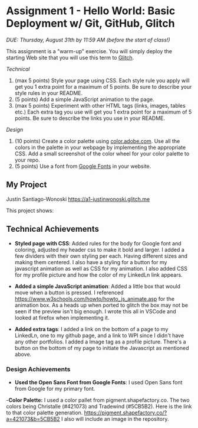Assignment 1 - Hello World: Basic Deployment w/ Git, GitHub, Glitch
===

*DUE: Thursday, August 31th by 11:59 AM (before the start of class!)*  

This assignment is a "warm-up" exercise. 
You will simply deploy the starting Web site that you will use this term to [Glitch](http://www.glitch.com/). 

*Technical*
1. (max 5 points) Style your page using CSS. Each style rule you apply will get you 1 extra point for a maximum of 5 points. Be sure to describe your style rules in your README.
2. (5 points) Add a simple JavaScript animation to the page.
3. (max 5 points) Experiment with other HTML tags (links, images, tables etc.) Each extra tag you use will get you 1 extra point for a maximum of 5 points. Be sure to describe the links you use in your README.

*Design*
1. (10 points) Create a color palette using [color.adobe.com](https://color.adobe.com). Use all the colors in the palette in your webpage by implementing the appropriate CSS. Add a small screenshot of the color wheel for your color palette to your repo.
2. (5 points) Use a font from [Google Fonts](https://fonts.google.com) in your website.


My Project
---

Justin Santiago-Wonoski
https://a1-justinwonoski.glitch.me

This project shows:

## Technical Achievements
- **Styled page with CSS**: Added rules for the body for Google font and coloring, adjusted my header css to make it bold and larger. I added a few dividers with their own styling per each. Having different sizes and making them centered. I also have a styling for a button for my javascript animation as well as CSS for my animation. I also added CSS for my profile picture and how the color of my LinkedLn link appears. 

- **Added a simple JavaScript animation**: Added a little box that would move when a button is pressed. I referenced https://www.w3schools.com/howto/howto_js_animate.asp for the animation box. As a heads up when ported to glitch the box may not be seen if the preview isn't big enough. I wrote this all in VSCode and looked at firefox when 
implementing it.

- **Added extra tags**: I added a link on the bottom of a page to my LinkedLn, one to my github page, and a link to WPI since I didn't have any other portfolios. I added a Image tag as a profile picture. There's a button on the bottom of my page to initiate the Javascript as mentioned above.

### Design Achievements
- **Used the Open Sans Font from Google Fonts**: I used Open Sans font from Google for my primary font.

-**Color Palette:** I used a color pallet from pigment.shapefactory.co. The two colors being Christalle (#421073) and Tradewind (#5CB5B2). Here is the link to that color palette generation. https://pigment.shapefactory.co/?a=421073&b=5CB5B2 I also will include an image in the repository.
